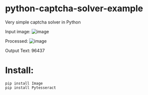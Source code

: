 # python-captcha-solver-example
Very simple captcha solver in Python

Input image:
![image](https://user-images.githubusercontent.com/7635127/55580654-6b5ee900-56f1-11e9-96d2-8b07db275b0a.png)

Processed:
![image](https://user-images.githubusercontent.com/7635127/55580691-7d408c00-56f1-11e9-82ba-0708a231fe0c.png)

Output Text:
96437

# Install:
```
pip install Image
pip install Pytesseract
```

